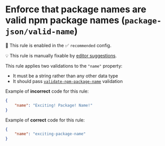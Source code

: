 # Enforce that package names are valid npm package names (`package-json/valid-name`)

💼 This rule is enabled in the ✅ `recommended` config.

💡 This rule is manually fixable by [editor suggestions](https://eslint.org/docs/latest/use/core-concepts#rule-suggestions).

<!-- end auto-generated rule header -->

This rule applies two validations to the `"name"` property:

-   It must be a string rather than any other data type
-   It should pass [`validate-npm-package-name`](https://www.npmjs.com/package/validate-npm-package-name) validation

Example of **incorrect** code for this rule:

```json
{
	"name": "Exciting! Package! Name!"
}
```

Example of **correct** code for this rule:

```json
{
	"name": "exciting-package-name"
}
```
